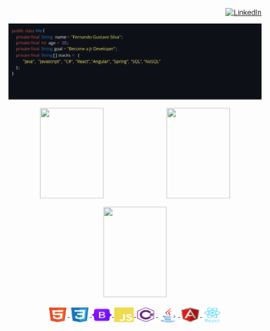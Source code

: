 <!-- ### Olá! Eu sou o Fernando G Silva -->


<!-- - Estudando desenvolvimento Web full-stack
- Turmas - Santander Coders e Recode Pro
- Linguagens - Javascript / Java / C# 
- Frameworks e Libs - Angular / React / Spring / Bootstrap
- Meu Linkedin - www.linkedin.com/in/fernando-g-silva -->
<div align="right">
 
[![LinkedIn](https://img.shields.io/badge/LinkedIn-0077B5?style=for-the-badge&logo=linkedin&logoColor=white)](https://www.linkedin.com/in/fernando-g-silva/)
 
</div>
 
<div  >
 <img  src="https://github.com/FeGustavo07/FeGustavo07/blob/main/GIT_C.png"/>
 </div>
 
 
<div align="center">
 
  <a href="https://github.com/FeGustavo07">
   <p><img height="180em" width="50%" src="https://github-readme-stats.vercel.app/api?username=FeGustavo07&show_icons=true&theme=merko&include_all_commits=true&count_private=true"/><img  height="180em" width="50%" src="https://github-readme-streak-stats.herokuapp.com/?user=FeGustavo07&theme=merko" alt="" /></p>
   
 
 <img height="180em" width="50%" src="https://github-readme-stats.vercel.app/api/top-langs/?username=FeGustavo07&layout=compact&langs_count=7&theme=merko"/> 
  
   
   
</div>
  
<div align = "center" style="display: inline_block"><br>
  <img align="center" alt="HTML" height="30" width="40" src="https://raw.githubusercontent.com/devicons/devicon/master/icons/html5/html5-original.svg">
  <img align="center" alt="CSS" height="30" width="40" src="https://raw.githubusercontent.com/devicons/devicon/master/icons/css3/css3-original.svg">
  <img align="center" alt="Bootstrap" height="30" width="40" src="https://raw.githubusercontent.com/devicons/devicon/master/icons/bootstrap/bootstrap-original.svg">
  <img align="center" alt="Js" height="30" width="40" src="https://raw.githubusercontent.com/devicons/devicon/master/icons/javascript/javascript-plain.svg">
  <img align="center" alt="C#" height="30" width="40" src="https://raw.githubusercontent.com/devicons/devicon/master/icons/csharp/csharp-line.svg">
  <img align="center" alt="java" height="30" width="40" src="https://raw.githubusercontent.com/devicons/devicon/master/icons/java/java-original.svg">
  <img align="center" alt="angular" height="30" width="40" src="https://raw.githubusercontent.com/devicons/devicon/master/icons/angularjs/angularjs-original.svg">
  <img align="center" alt="react" height="30" width="40" src="https://raw.githubusercontent.com/devicons/devicon/master/icons/react/react-original-wordmark.svg">
</div>


